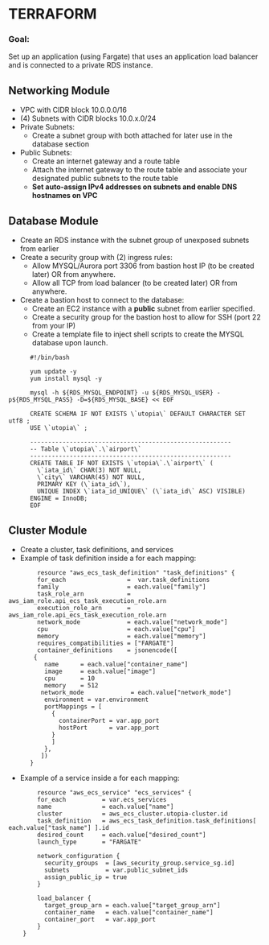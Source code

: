 # TERRAFORM

### Goal:
Set up an application (using Fargate) that uses an application load balancer and is connected to a private RDS instance.

## Networking Module
- VPC with CIDR block 10.0.0.0/16
- (4) Subnets with CIDR blocks 10.0.x.0/24
- Private Subnets:
  - Create a subnet group with both attached for later use in the database section
- Public Subnets:
  - Create an internet gateway and a route table
  - Attach the internet gateway to the route table and associate your designated public subnets to the route table  
  - **Set auto-assign IPv4 addresses on subnets and enable DNS hostnames on VPC**

## Database Module
- Create an RDS instance with the subnet group of unexposed subnets from earlier
- Create a security group with (2) ingress rules: 
  - Allow MYSQL/Aurora port 3306 from bastion host IP (to be created later) OR from anywhere.
  - Allow all TCP from load balancer (to be created later) OR from anywhere.
- Create a bastion host to connect to the database:
  - Create an EC2 instance with a **public** subnet from earlier specified.
  - Create a security group for the bastion host to allow for SSH (port 22 from your IP)
  - Create a template file to inject shell scripts to create the MYSQL database upon launch.
```
      #!/bin/bash

      yum update -y
      yum install mysql -y

      mysql -h ${RDS_MYSQL_ENDPOINT} -u ${RDS_MYSQL_USER} -p${RDS_MYSQL_PASS} -D=${RDS_MYSQL_BASE} << EOF 
 
      CREATE SCHEMA IF NOT EXISTS \`utopia\` DEFAULT CHARACTER SET utf8 ;
      USE \`utopia\` ;

      --------------------------------------------------------
      -- Table \`utopia\`.\`airport\`
      --------------------------------------------------------
      CREATE TABLE IF NOT EXISTS \`utopia\`.\`airport\` (  
        \`iata_id\` CHAR(3) NOT NULL,  
        \`city\` VARCHAR(45) NOT NULL,  
        PRIMARY KEY (\`iata_id\`),  
        UNIQUE INDEX \`iata_id_UNIQUE\` (\`iata_id\` ASC) VISIBLE)  
      ENGINE = InnoDB;  
      EOF  
```
## Cluster Module
- Create a cluster, task definitions, and services
- Example of task definition inside a for each mapping:
```
        resource "aws_ecs_task_definition" "task_definitions" {
        for_each                 =  var.task_definitions
        family                   = each.value["family"] 
        task_role_arn            = aws_iam_role.api_ecs_task_execution_role.arn
        execution_role_arn       = aws_iam_role.api_ecs_task_execution_role.arn
        network_mode             = each.value["network_mode"]
        cpu                      = each.value["cpu"]
        memory                   = each.value["memory"]
        requires_compatibilities = ["FARGATE"]
        container_definitions    = jsonencode([
       {
          name      = each.value["container_name"]
          image     = each.value["image"]
          cpu       = 10
          memory    = 512
         network_mode             = each.value["network_mode"]
          environment = var.environment
          portMappings = [
            {
              containerPort = var.app_port
              hostPort      = var.app_port
            }
            ]
          },
         ]) 
      }
```
- Example of a service inside a for each mapping:
```    
        resource "aws_ecs_service" "ecs_services" {
        for_each          = var.ecs_services
        name              = each.value["name"]
        cluster           = aws_ecs_cluster.utopia-cluster.id
        task_definition   = aws_ecs_task_definition.task_definitions[ each.value["task_name"] ].id
        desired_count     = each.value["desired_count"]
        launch_type       = "FARGATE"

        network_configuration {
          security_groups  = [aws_security_group.service_sg.id]
          subnets          = var.public_subnet_ids
          assign_public_ip = true
        }

        load_balancer {
          target_group_arn = each.value["target_group_arn"]
          container_name   = each.value["container_name"]
          container_port   = var.app_port
        }
    }
```
